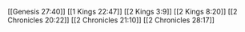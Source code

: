 [[Genesis 27:40]]
[[1 Kings 22:47]]
[[2 Kings 3:9]]
[[2 Kings 8:20]]
[[2 Chronicles 20:22]]
[[2 Chronicles 21:10]]
[[2 Chronicles 28:17]]
